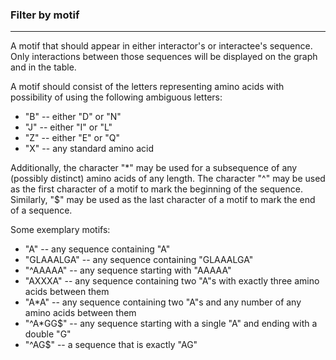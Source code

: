 ### Filter by motif

***

A motif that should appear in either interactor's or interactee's sequence. Only interactions between those sequences will be displayed on the graph and in the table.

A motif should consist of the letters representing amino acids with possibility of using the following ambiguous letters:
* "B" -- either "D" or "N"
* "J" -- either "I" or "L"
* "Z" -- either "E" or "Q"
* "X" -- any standard amino acid

Additionally, the character "*" may be used for a subsequence of any (possibly distinct) amino acids of any length. The character "\^" may be used as the first character of a motif to mark the beginning of the sequence. Similarly, "$" may be used as the last character of a motif to mark the end of a sequence.


Some exemplary motifs:

* "A" -- any sequence containing "A"
* "GLAAALGA" -- any sequence containing "GLAAALGA"
* "\^AAAAA" -- any sequence starting with "AAAAA"
* "AXXXA" -- any sequence containing two "A"s with exactly three amino acids between them
* "A*A" -- any sequence containing two "A"s and any number of any amino acids between them
* "\^A*GG$" -- any sequence starting with a single "A" and ending with a double "G"
* "\^AG$" -- a sequence that is exactly "AG"